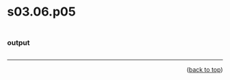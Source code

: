 <a name="topage"></a>

# s03.06.p05

### 

```

```


### output
```

```

----

<p align="right">(<a href="#topage">back to top</a>)</p>
<br/>
<br/>

